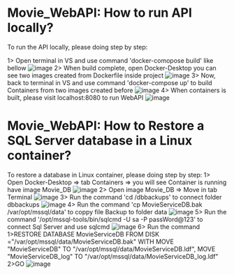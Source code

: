 # Movie_WebAPI: How to run API locally?
To run the API locally, please doing step by step:

1> Open terminal in VS and use command 'docker-comopose build' like bellow 
![image](https://user-images.githubusercontent.com/126745003/225191708-d44dd24d-c5c6-439e-aa8e-c71e86ae4127.png)
2> When build complete, open Docker-Desktop you can see two images created from Dockerfile inside project
![image](https://user-images.githubusercontent.com/126745003/225192445-72ca49ae-aae7-4690-b482-184e89ff474b.png)
3> Now, back to terminal in VS and use command 'docker-compose up' to build Containers from two images created before
![image](https://user-images.githubusercontent.com/126745003/225192843-9a327147-bb2f-4793-a899-de00c501fab9.png)
4> When containers is built, please visit localhost:8080 to run WebAPI
![image](https://user-images.githubusercontent.com/126745003/225193110-97068d13-2e30-4e58-af04-0074a30553c4.png)
# Movie_WebAPI: How to Restore a SQL Server database in a Linux container?
To restore a database in Linux container, please doing step by step:
1> Open Docker-Desktop => tab Containers => you will see Container is running have image Movie_DB
![image](https://user-images.githubusercontent.com/126745003/225193722-53bf7244-7248-40c3-909d-4f7e245cec7d.png)
2> Open image Movie_DB => Move in tab Terminal
![image](https://user-images.githubusercontent.com/126745003/225193903-2afa262b-1916-4967-8e1a-7a978a814a72.png)
3> Run the command 'cd /dbbackups' to connect folder dbbackups
![image](https://user-images.githubusercontent.com/126745003/225194076-c4819d93-57b1-4457-a856-8b91023605de.png)
4> Run the command 'cp MovieServiceDB.bak /var/opt/mssql/data' to coppy file Backup to folder data
![image](https://user-images.githubusercontent.com/126745003/225194245-1d6ce8c5-87e5-402e-b1cb-f853cd7c49e2.png)
5> Run the command '/opt/mssql-tools/bin/sqlcmd -U sa -P passWord@123' to connect Sql Server and use sqlcmd
![image](https://user-images.githubusercontent.com/126745003/225194733-2b7ce3e8-4f6f-4bae-83ac-34b3f19bf941.png)
6> Run the command 
1>RESTORE DATABASE MovieServiceDB FROM DISK ="/var/opt/mssql/data/MovieServiceDB.bak" WITH MOVE "MovieServiceDB" TO "/var/opt/mssql/data/MovieServiceDB.ldf", MOVE "MovieServiceDB_log" TO "/var/opt/mssql/data/MovieServiceDB_log.ldf"
2>GO
![image](https://user-images.githubusercontent.com/126745003/225195072-48cbb00f-03ce-43af-a63a-0b8e95e48885.png)
 
